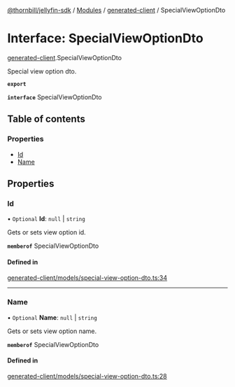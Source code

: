 [@thornbill/jellyfin-sdk](../README.md) / [Modules](../modules.md) / [generated-client](../modules/generated_client.md) / SpecialViewOptionDto

# Interface: SpecialViewOptionDto

[generated-client](../modules/generated_client.md).SpecialViewOptionDto

Special view option dto.

**`export`**

**`interface`** SpecialViewOptionDto

## Table of contents

### Properties

- [Id](generated_client.SpecialViewOptionDto.md#id)
- [Name](generated_client.SpecialViewOptionDto.md#name)

## Properties

### Id

• `Optional` **Id**: ``null`` \| `string`

Gets or sets view option id.

**`memberof`** SpecialViewOptionDto

#### Defined in

[generated-client/models/special-view-option-dto.ts:34](https://github.com/thornbill/jellyfin-sdk-typescript/blob/c65c42e/src/generated-client/models/special-view-option-dto.ts#L34)

___

### Name

• `Optional` **Name**: ``null`` \| `string`

Gets or sets view option name.

**`memberof`** SpecialViewOptionDto

#### Defined in

[generated-client/models/special-view-option-dto.ts:28](https://github.com/thornbill/jellyfin-sdk-typescript/blob/c65c42e/src/generated-client/models/special-view-option-dto.ts#L28)
